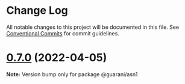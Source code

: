 # Change Log

All notable changes to this project will be documented in this file.
See [Conventional Commits](https://conventionalcommits.org) for commit guidelines.

# [0.7.0](https://github.com/guaranijs/guarani/compare/v0.6.1...v0.7.0) (2022-04-05)

**Note:** Version bump only for package @guarani/asn1

